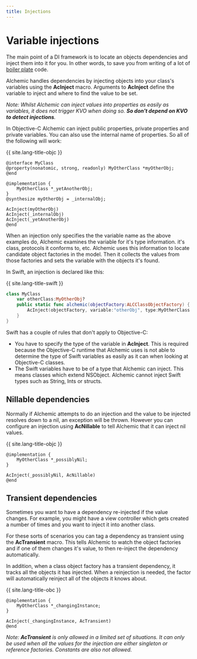 ```yaml
---
title: Injections
---
```


# Variable injections

The main point of a DI framework is to locate an objects dependencies and inject them into it for you. In other words, to save you from writing of a lot of [boiler plate](https://en.wikipedia.org/wiki/Boilerplate_code) code. 

Alchemic handles dependencies by injecting objects into your class's variables using the __AcInject__ macro. Arguments to __AcInject__ define the variable to inject and where to find the value to be set. 

*Note: Whilst Alchemic can inject values into properties as easily as variables, it does not trigger KVO when doing so. __So don't depend on KVO to detect injections__.*

In Objective-C Alchemic can inject public properties, private properties and private variables. You can also use the internal name of properties. So all of the following will work:

{{ site.lang-title-objc }}
```objc
@interface MyClass
@property(nonatomic, strong, readonly) MyOtherClass *myOtherObj;
@end

@implementation {
    MyOtherClass *_yetAnotherObj;
}
@synthesize myOtherObj = _internalObj;

AcInject(myOtherObj)
AcInject(_internalObj)
AcInject(_yetAnotherObj)
@end
```

When an injection only specifies the the variable name as the above examples do, Alchemic examines the variable for it's type information. it's class, protocols it conforms to, etc. Alchemic uses this information to locate candidate object factories in the model. Then it collects the values from those factories and sets the variable with the objects it's found. 

In Swift, an injection is declared like this:

{{ site.lang-title-swift }}
```swift
class MyClass
    var otherClass:MyOtherObj?
    public static func alchemic(objectFactory:ALCClassObjectFactory) {
        AcInject(objectFactory, variable:"otherObj", type:MyOtherClass.self))
    }
}
```

Swift has a couple of rules that don't apply to Objective-C: 

* You have to specify the type of the variable in __AcInject__. This is required because the Objective-C runtime that Alchemic uses is not able to determine the type of Swift variables as easily as it can when looking at Objective-C classes.
* The Swift variables have to be of a type that Alchemic can inject. This means classes which extend NSObject. Alchemic cannot inject Swift types such as String, Ints or structs. 

## Nillable dependencies

Normally if Alchemic attempts to do an injection and the value to be injected resolves down to a nil, an exception will be thrown. However you can configure an injection using __AcNillable__ to tell Alchemic that it can inject nil values. 

{{ site.lang-title-objc }}
```objc
@implementation {
    MyOtherClass *_possiblyNil;
}

AcInject(_possiblyNil, AcNillable)
@end
```

## Transient dependencies

Sometimes you want to have a dependency re-injected if the value changes. For example, you might have a view controller which gets created a number of times and you want to inject it into another class. 

For these sorts of scenarios you can tag a dependency as transient using the __AcTransient__ macro. This tells Alchemic to watch the object factories and if one of them changes it's value, to then re-inject the dependency automatically. 

In addition, when a class object factory has a transient dependency, it tracks all the objects it has injected. When a reinjection is needed, the factor will automatically reinject all of the objects it knows about.

{{ site.lang-title-obc }}
```objc
@implementation {
    MyOtherClass *_changingInstance;
}

AcInject(_changingInstance, AcTransient)
@end
```

*Note: __AcTransient__ is only allowed in a limited set of situations. It can only be used when all the values for the injection are either singleton or reference factories. Constants are also not allowed.*



